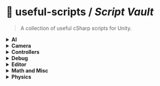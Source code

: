 # 📘 useful-scripts / *Script Vault*

> A collection of useful cSharp scripts for Unity.

<details>
<summary><b>AI</b></summary>

- [Coming Soon](https://github.com/SpawnCampGames/Useful-Scripts/blob/master/readme.md)
</details>

<details>
<summary><b>Camera</b></summary>

- [Coming Soon](https://github.com/SpawnCampGames/Useful-Scripts/blob/master/readme.md)
</details>

<details>
<summary><b>Controllers</b></summary>

- [Coming Soon](https://github.com/SpawnCampGames/Useful-Scripts/blob/master/readme.md)
</details>

<details>
<summary><b>Debug</b></summary>

- [GlobalTransform.cs](https://gist.github.com/SpawnCampGames/2b21e67cf1b0c45ebc4a00284b32f758) - Variables that show Global Positions, Rotations, and Scales
</details>

<details>
<summary><b>Editor</b></summary>

- [Coming Soon](https://github.com/SpawnCampGames/Useful-Scripts/blob/master/readme.md)
</details>

<details>
<summary><b>Math and Misc</b></summary>

- [Coming Soon](https://github.com/SpawnCampGames/Useful-Scripts/blob/master/readme.md)
</details>

<details>
<summary><b>Physics</b></summary>

- [3D Raycast Example 101](https://gist.github.com/SpawnCampGames/b15b7a831d187fc762b724f870fdacfd) - Example of 3D raycasting.
- [2D Raycast Example 101](https://gist.github.com/SpawnCampGames/add2676fcb418bab119964d6872eabd1) - Example of 2D raycasting.
- [RaycastTestWidget.cs](https://gist.github.com/SpawnCampGames/ee4fe5a2241c41f28f4a6cb07930c86f) - Tool for visualizing and testing raycasting operations within Unity projects
</details>
